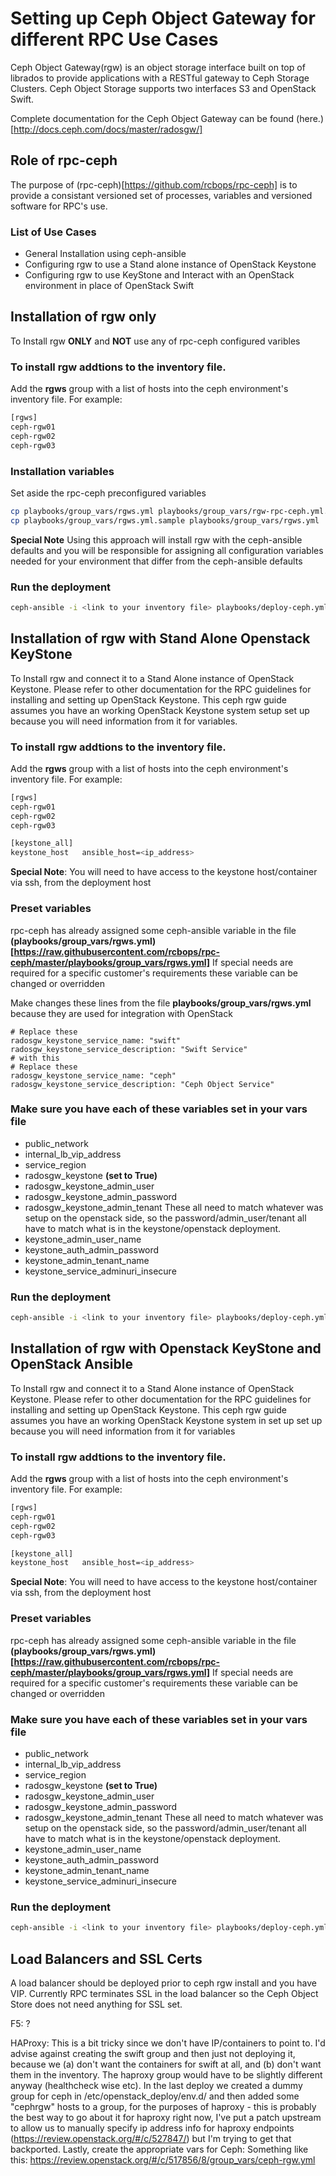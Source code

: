 # Setting up Ceph Object Gateway for different RPC Use Cases

Ceph Object Gateway(rgw) is an object storage interface built on top of librados to provide applications with a RESTful gateway to Ceph Storage Clusters. Ceph Object Storage supports two interfaces  S3 and OpenStack Swift.   

Complete documentation for the Ceph Object Gateway can be found (here.)[http://docs.ceph.com/docs/master/radosgw/]

## Role of rpc-ceph
The purpose of (rpc-ceph)[https://github.com/rcbops/rpc-ceph] is to provide a consistant versioned set of processes, variables and versioned software for RPC's use.  

### List of Use Cases

* General Installation using ceph-ansible
* Configuring rgw to use a Stand alone instance of OpenStack Keystone
* Configuring rgw to use KeyStone and Interact with an OpenStack environment in place of OpenStack Swift



## Installation of rgw only
To Install rgw **ONLY** and **NOT** use any of rpc-ceph configured varibles 

### To install rgw addtions to the inventory file.   

Add the **rgws** group with a list of hosts into the ceph environment's inventory file. 
For example:
```bash
[rgws]
ceph-rgw01
ceph-rgw02
ceph-rgw03
```

### Installation variables
Set aside the rpc-ceph preconfigured variables
```bash
cp playbooks/group_vars/rgws.yml playbooks/group_vars/rgw-rpc-ceph.yml.sample
cp playbooks/group_vars/rgws.yml.sample playbooks/group_vars/rgws.yml
```
**Special Note**  Using this approach will install rgw with the ceph-ansible defaults and you will be responsible for assigning all configuration variables needed for your environment that differ from the ceph-ansible defaults

### Run the deployment
```bash
ceph-ansible -i <link to your inventory file> playbooks/deploy-ceph.yml -e@<link to your vars file>
```



## Installation of rgw with Stand Alone Openstack KeyStone
To Install rgw and connect it to a Stand Alone instance of OpenStack Keystone.   Please refer to other documentation for the RPC guidelines for installing and setting up OpenStack Keystone.   This ceph rgw guide assumes you have an working OpenStack Keystone system setup set up because you will need information from it for variables.  

### To install rgw addtions to the inventory file.   

Add the **rgws** group with a list of hosts into the ceph environment's inventory file. 
For example:
```bash
[rgws]
ceph-rgw01
ceph-rgw02
ceph-rgw03

[keystone_all]
keystone_host   ansible_host=<ip_address>
```
**Special Note**: You will need to have access to the keystone host/container via ssh, from the deployment host


### Preset variables
rpc-ceph has already assigned some ceph-ansible variable in the file **(playbooks/group_vars/rgws.yml)[https://raw.githubusercontent.com/rcbops/rpc-ceph/master/playbooks/group_vars/rgws.yml]**  If special needs are required for a specific customer's requirements these variable can be changed or overridden

Make changes these lines from the file **playbooks/group_vars/rgws.yml** because they are used for integration with OpenStack
```
# Replace these 
radosgw_keystone_service_name: "swift"
radosgw_keystone_service_description: "Swift Service"
# with this
# Replace these 
radosgw_keystone_service_name: "ceph"
radosgw_keystone_service_description: "Ceph Object Service"
```

### Make sure you have each of these variables set in your vars file
* public_network
* internal_lb_vip_address
* service_region
* radosgw_keystone **(set to True)**
* radosgw_keystone_admin_user
* radosgw_keystone_admin_password
* radosgw_keystone_admin_tenant
These all need to match whatever was setup on the openstack side, so the password/admin_user/tenant
all have to match what is in the keystone/openstack deployment.
* keystone_admin_user_name
* keystone_auth_admin_password
* keystone_admin_tenant_name
* keystone_service_adminuri_insecure

### Run the deployment
```bash
ceph-ansible -i <link to your inventory file> playbooks/deploy-ceph.yml -e@<link to your vars file>
```


## Installation of rgw with Openstack KeyStone and OpenStack Ansible
To Install rgw and connect it to a Stand Alone instance of OpenStack Keystone.   Please refer to other documentation for the RPC guidelines for installing and setting up OpenStack Keystone.   This ceph rgw guide assumes you have an working OpenStack Keystone system in set up set up because you will need information from it for variables

### To install rgw addtions to the inventory file.   

Add the **rgws** group with a list of hosts into the ceph environment's inventory file. 
For example:
```bash
[rgws]
ceph-rgw01
ceph-rgw02
ceph-rgw03

[keystone_all]
keystone_host   ansible_host=<ip_address>
```
**Special Note**: You will need to have access to the keystone host/container via ssh, from the deployment host

### Preset variables
rpc-ceph has already assigned some ceph-ansible variable in the file **(playbooks/group_vars/rgws.yml)[https://raw.githubusercontent.com/rcbops/rpc-ceph/master/playbooks/group_vars/rgws.yml]**  If special needs are required for a specific customer's requirements these variable can be changed or overridden

### Make sure you have each of these variables set in your vars file
* public_network
* internal_lb_vip_address
* service_region
* radosgw_keystone **(set to True)**
* radosgw_keystone_admin_user
* radosgw_keystone_admin_password
* radosgw_keystone_admin_tenant
These all need to match whatever was setup on the openstack side, so the password/admin_user/tenant
all have to match what is in the keystone/openstack deployment.
* keystone_admin_user_name
* keystone_auth_admin_password
* keystone_admin_tenant_name
* keystone_service_adminuri_insecure

### Run the deployment
```bash
ceph-ansible -i <link to your inventory file> playbooks/deploy-ceph.yml -e@<link to your vars file>
```


## Load Balancers and SSL Certs
A load balancer should be deployed prior to ceph rgw install and you have VIP.  Currently RPC terminates SSL in the load balancer so the Ceph Object Store does not need anything for SSL set.

F5:  ?

HAProxy:
This is a bit tricky since we don't have IP/containers to point to. I'd advise against creating the swift group and then just not deploying it, because we (a) don't want the containers for swift at all, and (b) don't want them in the inventory. The haproxy group would have to be slightly different anyway (healthcheck wise etc).
In the last deploy we created a dummy group for ceph in /etc/openstack_deploy/env.d/ and then added some "cephrgw" hosts to a group, for the purposes of haproxy - this is probably the best way to go about it for haproxy right now, I've put a patch upstream to allow us to manually specify ip address info for haproxy endpoints (https://review.openstack.org/#/c/527847/) but I'm trying to get that backported.
Lastly, create the appropriate vars for Ceph:
Something like this: https://review.openstack.org/#/c/517856/8/group_vars/ceph-rgw.yml



